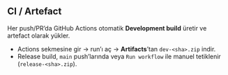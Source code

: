 ## CI / Artefact

Her push/PR’da GitHub Actions otomatik **Development build** üretir ve artefact olarak yükler.

- Actions sekmesine gir → run’ı aç → **Artifacts**’tan `dev-<sha>.zip` indir.
- Release build, `main` push’larında veya `Run workflow` ile manuel tetiklenir (`release-<sha>.zip`).
